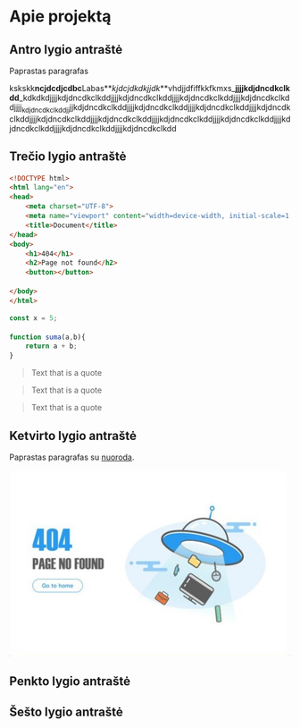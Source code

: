 <!---->

# Apie projektą

## Antro lygio antraštė
Paprastas paragrafas



kskskk**ncjdcdjcdbc**Labas**_kjdcjdkdkjjdk_**vhdjjdfiffkkfkmxs_**jjjjkdjdncdkclkdd**_kdkdkdjjjjkdjdncdkclkddjjjjkdjdncdkclkddjjjjkdjdncdkclkddjjjjkdjdncdkclkddjjjj<sub>kdjdncdkclkddjj</sub>jjkdjdncdkclkddjjjjkdjdncdkclkddjjjjkdjdncdkclkddjjjjkdjdncdkclkddjjjjkdjdncdkclkddjjjjkdjdncdkclkddjjjjkdjdncdkclkddjjjjkdjdncdkclkddjjjjkdjdncdkclkddjjjjkdjdncdkclkddjjjjkdjdncdkclkdd


## Trečio lygio antraštė

```html
<!DOCTYPE html>
<html lang="en">
<head>
    <meta charset="UTF-8">
    <meta name="viewport" content="width=device-width, initial-scale=1.0">
    <title>Document</title>
</head>
<body>
    <h1>404</h1>
    <h2>Page not found</h2>
    <button></button>
    
</body>
</html>

```

```js
const x = 5;

function suma(a,b){
    return a + b;
}
```


> Text that is a quote

> Text that is a quote

> Text that is a quote


## Ketvirto lygio antraštė

Paprastas paragrafas su [nuoroda](htttps://example.com).

![Ufo nuotrauka](./Error%20page.jpg)
## Penkto lygio antraštė
## Šešto lygio antraštė
